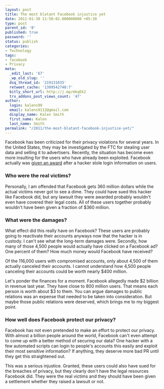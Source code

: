```yaml
---
layout: post
title: The most blatant Facebook injustice yet
date: 2011-01-30 11:50:02.000000000 +05:30
type: post
parent_id: '0'
published: true
password: ''
status: publish
categories:
- Technology
tags:
- facebook
- Privacy
meta:
  _edit_last: '67'
  _wp_old_slug: ''
  dsq_thread_id: '219131035'
  retweet_cache: '1309542748:7'
  bitly_short_url: http://j.mp/mkqEk2
  trx_addons_post_views_count: '47'
author:
  login: kalens99
  email: kalens9112@gmail.com
  display_name: Kalen Smith
  first_name: Kalen
  last_name: Smith
permalink: "/2011/the-most-blatant-facebook-injustice-yet/"
---
```

<p>Facebook has been criticized for their privacy violations for several years. In the United States, they may be investigated by the FTC for stealing user data and selling it to advertisers. Recently, the situation has become even more insulting for the users who have already been exploited. Facebook actually was <a href="http://nakedsecurity.sophos.com/2011/01/28/facebook-awarded-over-360-million-spammer/">given an award</a> after a hacker stole login information on users.</p>
<p><!--more--></p>
<h3>Who were the real victims?</h3>
<p>Personally, I am offended that Facebook gets 360 million dollars while the actual victims never got to see a dime. They could have sued this hacker like Facebook did, but any lawsuit they were awarded probably wouldn't even have covered their legal costs. All of these users together probably wouldn't have been given a fraction of $360 million.</p>
<h3>What were the damages?</h3>
<p>What effect did this really have on Facebook? These users are probably going to reactivate their accounts anyways now that the hacker is in custody. I can't see what the long-term damages were.  Secondly, how many of those 4,500 people would actually have clicked on a Facebook ad? One percent of them? How much money would Facebook have received?</p>
<p>Of the 116,000 users with compromised accounts, only about 4,500 of them actually canceled their accounts. I cannot understand how 4,500 people canceling their accounts could be worth nearly $400 million. </p>
<p>Let's ponder the finances for a moment. Facebook allegedly made $2 billion in revenue last year. They have close to 800 million users.  That means each person is worth about $3 to them. You can argue damages to public relations was an expense that needed to be taken into consideration. But maybe those public relations were deserved, which brings me to my biggest point.</p>
<h3>How well does Facebook protect our privacy?</h3>
<p>Facebook has not even pretended to make an effort to protect our privacy. With almost a billion people around the world, Facebook can't even attempt to come up with a better method of securing our data? One hacker with a few automated scripts can login to people's accounts this easily and exploit their most sensitive information? If anything, they deserve more bad PR until they get this straightened out.</p>
<p>This was a serious injustice. Granted, these users could also have sued for the breaches of privacy, but they clearly don't have the legal resources Facebook did. They were the real victims and they should have been given a settlement whether they raised a lawsuit or not.</p>
